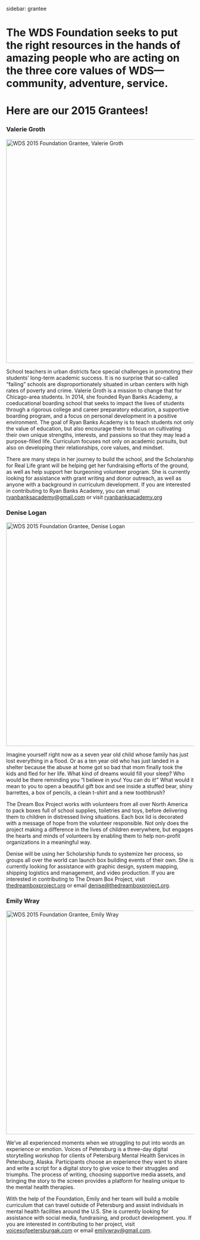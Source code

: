 sidebar: grantee

# The WDS Foundation seeks to put the right resources in the hands of amazing people who are acting on the three core values of WDS—community, adventure, service. 

# Here are our 2015 Grantees!

<div class="zig-zags_blue"></div>

### Valerie Groth

<img src="http://imgs.wds.fm/foundation_valerie.jpg" alt="WDS 2015 Foundation Grantee, Valerie Groth" width="600"/>

School teachers in urban districts face special challenges in promoting their students’ long-term academic success. It is no surprise that so-called “failing” schools are disproportionately situated in urban centers with high rates of poverty and crime. Valerie Groth is a mission to change that for Chicago-area students. In 2014, she founded Ryan Banks Academy, a coeducational boarding school that seeks to impact the lives of students through a rigorous college and career preparatory education, a supportive boarding program, and a focus on personal development in a positive environment.  The goal of Ryan Banks Academy is to teach students not only the value of education, but also encourage them to focus on cultivating their own unique strengths, interests, and passions so that they may lead a purpose-filled life. Curriculum focuses not only on academic pursuits, but also on developing their relationships, core values, and mindset. 

There are many steps in her journey to build the school, and the Scholarship for Real Life grant will be helping get her fundraising efforts of the ground, as well as help support her burgeoning volunteer program. She is currently looking for assistance with grant writing and donor outreach, as well as anyone with a background in curriculum development. If you are interested in contributing to Ryan Banks Academy, you can email [ryanbanksacademy@gmail.com](mailto:ryanbanksacademy@gmail.com) or visit [ryanbanksacademy.org](http://www.ryanbanksacademy.org/)

<div class="line-canvas"></div>

### Denise Logan

<img src="http://imgs.wds.fm/foundation_denise.jpg" alt="WDS 2015 Foundation Grantee, Denise Logan" width="600"/>

Imagine yourself right now as a seven year old child whose family has just lost everything in a flood. Or as a ten year old who has just landed in a shelter because the abuse at home got so bad that mom finally took the kids and fled for her life. What kind of dreams would fill your sleep? Who would be there reminding you “I believe in you! You can do it!” What would it mean to you to open a beautiful gift box and see inside a stuffed bear, shiny barrettes, a box of pencils, a clean t-shirt and a new toothbrush?

The Dream Box Project works with volunteers from all over North America to pack boxes full of school supplies, toiletries and toys, before delivering them to children in distressed living situations. Each box lid is decorated with a message of hope from the volunteer responsible. Not only does the project making a difference in the lives of children everywhere, but engages the hearts and minds of volunteers by enabling them to help non-profit organizations in a meaningful way. 

Denise will be using her Scholarship funds to systemize her process, so groups all over the world can launch box building events of their own. She is currently looking for assistance with graphic design, system mapping, shipping logistics and management, and video production. If you are interested in contributing to The Dream Box Project, visit [thedreamboxproject.org](http://thedreamboxproject.org) or email [denise@thedreamboxproject.org](http:/denise@thedreamboxproject.org).
<div class="line-canvas"></div>

### Emily Wray

<img src="http://imgs.wds.fm/foundation_emily.jpg" alt="WDS 2015 Foundation Grantee, Emily Wray" width="600"/>

We’ve all experienced moments when we struggling to put into words an experience or emotion. Voices of Petersburg is a three-day digital storytelling workshop for clients of Petersburg Mental Health Services in Petersburg, Alaska. Participants choose an experience they want to share and write a script for a digital story to give voice to their struggles and triumphs. The process of writing, choosing supportive media assets, and bringing the story to the screen provides a platform for healing unique to the mental health therapies. 

With the help of the Foundation, Emily and her team will build a mobile curriculum that can travel outside of Petersburg and assist individuals in mental health facilities around the U.S. She is currently looking for assistance with social media, fundraising, and product development. you. If you are interested in contributing to her project, visit [voicesofpetersburgak.com](http://voicesofpetersburgak.com) or email [emilywray@gmail.com](mailto:emilywray@gmail.com).
